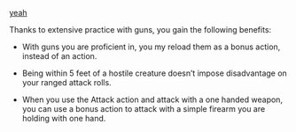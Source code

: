 [yeah](http://dnd5e.wikidot.com/feat:crossbow-expert)

Thanks to extensive practice with guns, you gain the following benefits:

- With guns you are proficient in, you my reload them as a bonus action, instead of an action.

- Being within 5 feet of a hostile creature doesn’t impose disadvantage on your ranged attack rolls.

- When you use the Attack action and attack with a one handed weapon, you can use a bonus action to attack with a simple firearm you are holding with one hand.
